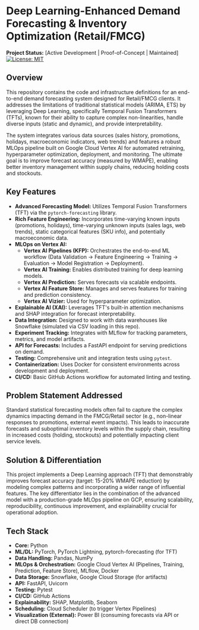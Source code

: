 # Deep Learning-Enhanced Demand Forecasting & Inventory Optimization (Retail/FMCG)

**Project Status:** [Active Development | Proof-of-Concept | Maintained]
[![License: MIT](https://img.shields.io/badge/License-MIT-yellow.svg)](https://opensource.org/licenses/MIT) 

## Overview

This repository contains the code and infrastructure definitions for an end-to-end demand forecasting system designed for Retail/FMCG clients. It addresses the limitations of traditional statistical models (ARIMA, ETS) by leveraging Deep Learning, specifically Temporal Fusion Transformers (TFTs), known for their ability to capture complex non-linearities, handle diverse inputs (static and dynamic), and provide interpretability.

The system integrates various data sources (sales history, promotions, holidays, macroeconomic indicators, web trends) and features a robust MLOps pipeline built on Google Cloud Vertex AI for automated retraining, hyperparameter optimization, deployment, and monitoring. The ultimate goal is to improve forecast accuracy (measured by WMAPE), enabling better inventory management within supply chains, reducing holding costs and stockouts.

## Key Features

*   **Advanced Forecasting Model:** Utilizes Temporal Fusion Transformers (TFT) via the `pytorch-forecasting` library.
*   **Rich Feature Engineering:** Incorporates time-varying known inputs (promotions, holidays), time-varying unknown inputs (sales lags, web trends), static categorical features (SKU info), and potentially macroeconomic data.
*   **MLOps on Vertex AI:**
    *   **Vertex AI Pipelines (KFP):** Orchestrates the end-to-end ML workflow (Data Validation -> Feature Engineering -> Training -> Evaluation -> Model Registration -> Deployment).
    *   **Vertex AI Training:** Enables distributed training for deep learning models.
    *   **Vertex AI Prediction:** Serves forecasts via scalable endpoints.
    *   **Vertex AI Feature Store:** Manages and serves features for training and prediction consistency.
    *   **Vertex AI Vizier:** Used for hyperparameter optimization.
*   **Explainable AI (XAI):** Leverages TFT's built-in attention mechanisms and SHAP integration for forecast interpretability.
*   **Data Integration:** Designed to work with data warehouses like Snowflake (simulated via CSV loading in this repo).
*   **Experiment Tracking:** Integrates with MLflow for tracking parameters, metrics, and model artifacts.
*   **API for Forecasts:** Includes a FastAPI endpoint for serving predictions on demand.
*   **Testing:** Comprehensive unit and integration tests using `pytest`.
*   **Containerization:** Uses Docker for consistent environments across development and deployment.
*   **CI/CD:** Basic GitHub Actions workflow for automated linting and testing.

## Problem Statement Addressed

Standard statistical forecasting models often fail to capture the complex dynamics impacting demand in the FMCG/Retail sector (e.g., non-linear responses to promotions, external event impacts). This leads to inaccurate forecasts and suboptimal inventory levels within the supply chain, resulting in increased costs (holding, stockouts) and potentially impacting client service levels.

## Solution & Differentiation

This project implements a Deep Learning approach (TFT) that demonstrably improves forecast accuracy (target: 15-20% WMAPE reduction) by modeling complex patterns and incorporating a wider range of influential features. The key differentiator lies in the combination of the advanced model with a production-grade MLOps pipeline on GCP, ensuring scalability, reproducibility, continuous improvement, and explainability crucial for operational adoption.

## Tech Stack

*   **Core:** Python 
*   **ML/DL:** PyTorch, PyTorch Lightning, pytorch-forecasting (for TFT)
*   **Data Handling:** Pandas, NumPy
*   **MLOps & Orchestration:** Google Cloud Vertex AI (Pipelines, Training, Prediction, Feature Store), MLflow, Docker
*   **Data Storage:** Snowflake, Google Cloud Storage (for artifacts)
*   **API:** FastAPI, Uvicorn
*   **Testing:** Pytest
*   **CI/CD:** GitHub Actions
*   **Explainability:** SHAP, Matplotlib, Seaborn
*   **Scheduling:** Cloud Scheduler (to trigger Vertex Pipelines)
*   **Visualization (External):** Power BI (consuming forecasts via API or direct DB connection)
